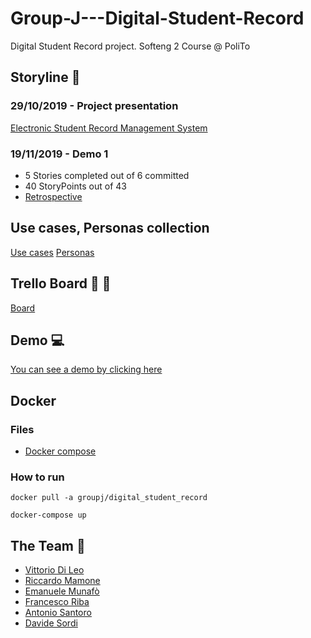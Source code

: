 # Group-J---Digital-Student-Record

Digital Student Record project. Softeng 2 Course @ PoliTo

## Storyline :triangular_flag_on_post:

### 29/10/2019 - Project presentation

[Electronic Student Record Management System](https://softeng.polito.it/courses/SE2/ESRMS.pdf)

### 19/11/2019 - Demo 1

- 5 Stories completed out of 6 committed
- 40 StoryPoints out of 43
- [Retrospective](https://docs.google.com/presentation/d/1rePNnXa-uKxZ5X8VvkPPjaG4cFXc6gZvnldOUE48JQI/edit?usp=sharing)

## Use cases, Personas collection

[Use cases](https://github.com/sordinho/Group-J---Digital-Student-Record/tree/master/UseCases)
[Personas](https://github.com/sordinho/Group-J---Digital-Student-Record/tree/master/Personas)

## Trello Board :memo: :pushpin:

[Board](https://trello.com/b/R01iRsVf)

## Demo :computer:

[You can see a demo by clicking here](http://softeng2.my.to)

## Docker

### Files

- [Docker compose](docker-utils/docker-compose.yml)

### How to run

```
docker pull -a groupj/digital_student_record

docker-compose up
```

## The Team :busts_in_silhouette:

- [Vittorio Di Leo](https://github.com/VittorioDiLeo)
- [Riccardo Mamone](https://github.com/mmrichi)
- [Emanuele Munafò](https://github.com/Emmunaf)
- [Francesco Riba](https://github.com/Frenky95)
- [Antonio Santoro](https://github.com/anphetamina)
- [Davide Sordi](https://github.com/sordinho)

